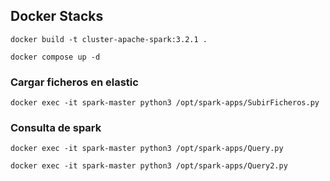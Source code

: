 ## Docker Stacks


```
docker build -t cluster-apache-spark:3.2.1 .
```

```
docker compose up -d
```

### Cargar ficheros en elastic

```
docker exec -it spark-master python3 /opt/spark-apps/SubirFicheros.py
```

### Consulta de spark

```
docker exec -it spark-master python3 /opt/spark-apps/Query.py

docker exec -it spark-master python3 /opt/spark-apps/Query2.py
```
